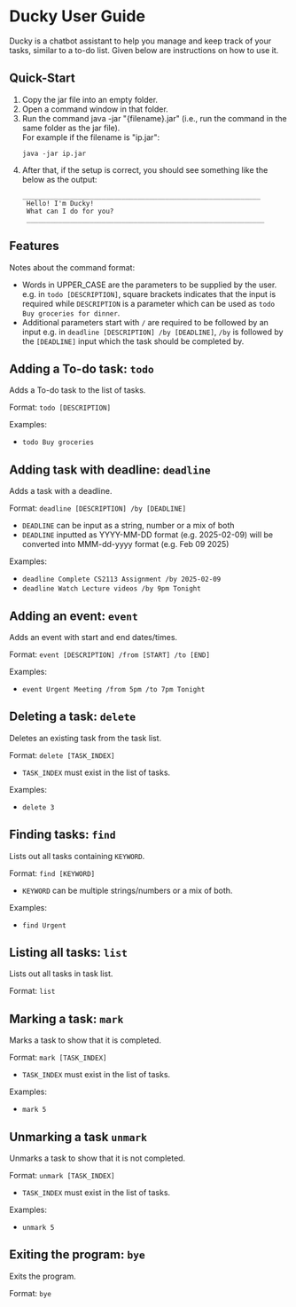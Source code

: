 # Ducky User Guide

Ducky is a chatbot assistant to help you manage and keep track of your tasks, similar to a to-do list. Given below are instructions on how to use it.

## Quick-Start

1. Copy the jar file into an empty folder.
1. Open a command window in that folder.
1. Run the command java -jar "{filename}.jar" (i.e., run the command in the same folder as the jar file).<br/>
   For example if the filename is "ip.jar":
   ```
   java -jar ip.jar
   ```
1. After that, if the setup is correct, you should see something like the below as the output:
   ```
   ____________________________________________________________
    Hello! I'm Ducky!
    What can I do for you?
    ____________________________________________________________
   ```
## Features

Notes about the command format:<br/>
- Words in UPPER_CASE are the parameters to be supplied by the user.
   e.g. in `todo [DESCRIPTION]`, square brackets indicates that the input is required while `DESCRIPTION` is a parameter which can be used as `todo Buy groceries for dinner`.
- Additional parameters start with `/` are required to be followed by an input
   e.g. in `deadline [DESCRIPTION] /by [DEADLINE]`, `/by` is followed by the `[DEADLINE]` input which the task should be completed by.

## Adding a To-do task: `todo`

Adds a To-do task to the list of tasks.

Format: `todo [DESCRIPTION]`

Examples:<br/>
- `todo Buy groceries`<br/>

## Adding task with deadline: `deadline`

Adds a task with a deadline.<br/>

Format: `deadline [DESCRIPTION] /by [DEADLINE]`
- `DEADLINE` can be input as a string, number or a mix of both
- `DEADLINE` inputted as YYYY-MM-DD format (e.g. 2025-02-09) will be converted into MMM-dd-yyyy format (e.g. Feb 09 2025)

Examples:<br/>
- `deadline Complete CS2113 Assignment /by 2025-02-09`<br/>
- `deadline Watch Lecture videos /by 9pm Tonight`<br/>

## Adding an event: `event`

Adds an event with start and end dates/times.<br/>

Format: `event [DESCRIPTION] /from [START] /to [END]`

Examples:<br/>
- `event Urgent Meeting /from 5pm /to 7pm Tonight`<br/>

## Deleting a task: `delete`

Deletes an existing task from the task list.

Format: `delete [TASK_INDEX]`<br/>
- `TASK_INDEX` must exist in the list of tasks.

Examples:<br/>
- `delete 3`<br/>

## Finding tasks: `find`

Lists out all tasks containing `KEYWORD`.<br/>

Format: `find [KEYWORD]`
- `KEYWORD` can be multiple strings/numbers or a mix of both.

Examples:<br/>
- `find Urgent`

## Listing all tasks: `list`

Lists out all tasks in task list.<br/>

Format: `list`

## Marking a task: `mark`

Marks a task to show that it is completed.<br/>

Format: `mark [TASK_INDEX]`
- `TASK_INDEX` must exist in the list of tasks.

Examples:
- `mark 5`

## Unmarking a task `unmark`

Unmarks a task to show that it is not completed.<br/>

Format: `unmark [TASK_INDEX]`
- `TASK_INDEX` must exist in the list of tasks.

Examples:
- `unmark 5`

## Exiting the program: `bye`

Exits the program.<br/>

Format: `bye`
